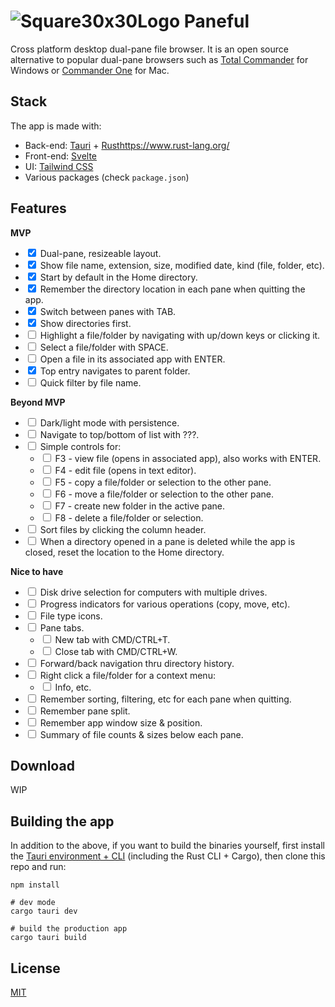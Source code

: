 # ![Square30x30Logo](https://user-images.githubusercontent.com/17433578/195490908-9e22909f-0b57-4c11-bc4a-766d69f43fd9.png) Paneful

Cross platform desktop dual-pane file browser. It is an open source alternative to popular dual-pane browsers such as [Total Commander](https://www.ghisler.com/) for Windows or [Commander One](https://apps.apple.com/us/app/commander-one-file-manager/id1035236694?mt=12) for Mac.

## Stack

The app is made with:

- Back-end: [Tauri](https://tauri.app/) + [Rust]()https://www.rust-lang.org/
- Front-end: [Svelte](https://svelte.dev/)
- UI: [Tailwind CSS](https://tailwindcss.com/)
- Various packages (check `package.json`)

[](#feature-list)

## Features

**MVP**

- <label><input type="checkbox" checked /> Dual-pane, resizeable layout.</label>
- <label><input type="checkbox" checked /> Show file name, extension, size, modified date, kind (file, folder, etc).</label>
- <label><input type="checkbox" checked /> Start by default in the Home directory.</label>
- <label><input type="checkbox" checked /> Remember the directory location in each pane when quitting the app.</label>
- <label><input type="checkbox" checked /> Switch between panes with TAB.</label>
- <label><input type="checkbox" checked /> Show directories first.</label>
- <label><input type="checkbox" /> Highlight a file/folder by navigating with up/down keys or clicking it.</label>
- <label><input type="checkbox" /> Select a file/folder with SPACE.</label>
- <label><input type="checkbox" /> Open a file in its associated app with ENTER.</label>
- <label><input type="checkbox" checked /> Top entry navigates to parent folder.</label>
- <label><input type="checkbox" /> Quick filter by file name.</label>

**Beyond MVP**

- <label><input type="checkbox" /> Dark/light mode with persistence.</label>
- <label><input type="checkbox" /> Navigate to top/bottom of list with ???.</label>
- <label><input type="checkbox" /> Simple controls for:</label>
    - <label><input type="checkbox" /> F3 - view file (opens in associated app), also works with ENTER.</label>
    - <label><input type="checkbox" /> F4 - edit file (opens in text editor).</label>
    - <label><input type="checkbox" /> F5 - copy a file/folder or selection to the other pane.</label>
    - <label><input type="checkbox" /> F6 - move a file/folder or selection to the other pane.</label>
    - <label><input type="checkbox" /> F7 - create new folder in the active pane.</label>
    - <label><input type="checkbox" /> F8 - delete a file/folder or selection.</label>
- <label><input type="checkbox" /> Sort files by clicking the column header.</label>
- <label><input type="checkbox" /> When a directory opened in a pane is deleted while the app is closed, reset the location to the Home directory.</label>

**Nice to have**

- <label><input type="checkbox" /> Disk drive selection for computers with multiple drives.</label>
- <label><input type="checkbox" /> Progress indicators for various operations (copy, move, etc).</label>
- <label><input type="checkbox" /> File type icons.</label>
- <label><input type="checkbox" /> Pane tabs.</label>
    - <label><input type="checkbox" /> New tab with CMD/CTRL+T.</label>
    - <label><input type="checkbox" /> Close tab with CMD/CTRL+W.</label>
- <label><input type="checkbox" /> Forward/back navigation thru directory history.</label>
- <label><input type="checkbox" /> Right click a file/folder for a context menu:</label>
    - <label><input type="checkbox" /> Info, etc.</label>
- <label><input type="checkbox" /> Remember sorting, filtering, etc for each pane when quitting.</label>
- <label><input type="checkbox" /> Remember pane split.</label>
- <label><input type="checkbox" /> Remember app window size & position.</label>
- <label><input type="checkbox" /> Summary of file counts & sizes below each pane.</label>

## Download

WIP

## Building the app

In addition to the above, if you want to build the binaries yourself, first install the [Tauri environment + CLI](https://tauri.app/v1/guides/getting-started/prerequisites) (including the Rust CLI + Cargo), then clone this repo and run:

```shell
npm install

# dev mode
cargo tauri dev

# build the production app
cargo tauri build
```

## License

[MIT](MIT)
